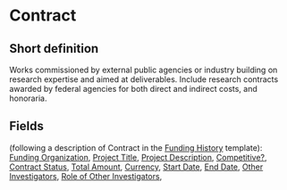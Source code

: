 # Contract
## Short definition
Works commissioned by external public agencies or industry building on research expertise and aimed at deliverables. Include research contracts awarded by federal agencies for both direct and indirect costs, and honoraria.
## Fields
(following a description of Contract in the [Funding History](../Templates/Funding%20History.md) template):
[Funding Organization](../Object-Fields/Contract/Funding%20Organization.md),
[Project Title](../Object-Fields/Contract/Project%20Title.md),
[Project Description](../Object-Fields/Contract/Project%20Description.md),
[Competitive?](../Object-Fields/Contract/Competitive.md),
[Contract Status](../Object-Fields/Contract/Contract%20Status.md),
[Total Amount](../Object-Fields/Contract/Total%20Amount.md),
[Currency](../Object-Fields/Contract/Currency.md),
[Start Date](../Object-Fields/Contract/Start%20Date.md),
[End Date](../Object-Fields/Contract/End%20Date.md),
[Other Investigators](../Object-Fields/Contract/Other%20Investigators.md),
[Role of Other Investigators](../Object-Fields/Contract/Role%20of%20Other%20Investigators.md),
